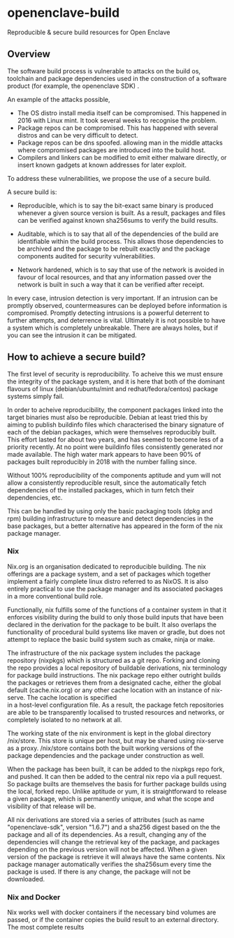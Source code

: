 # openenclave-build
Reproducible &amp; secure build resources for Open Enclave

## Overview

The software build process is vulnerable to attacks on the build os, toolchain and package dependencies used 
in the construction of a software product (for example, the openenclave SDK) .

An example of the attacks possible, 
- The OS distro install media itself can be compromised. This happened in 2016 with Linux mint. It took several 
  weeks to recognise the problem.
- Package repos can be compromised. This has happened with several distros and can be very difficult to detect.
- Package repos can be dns spoofed. allowing man in the middle attacks where compromised packages are introduced into
  the build host.
- Compilers and linkers can be modified to emit either malware directly, or insert known gadgets at known addresses 
  for later exploit.

To address these vulnerabilities, we propose the use of a secure build.

A secure build is:
- Reproducible, which is to say the bit-exact same binary is produced whenever a given source version
  is built. As a result, packages and files can be verified against known sha256sums to verify the build results.

- Auditable, which is to say that all of the dependencies of the build are identifiable within the build process.
  This allows those dependencies to be archived and the package to be rebuilt exactly and the package components
  audited for security vulnerabilities.

- Network hardened, which is to say that use of the network is avoided in favour of local resources, and that 
  any information passed over the network is built in such a way that it can be verified after receipt.

In every case, intrusion detection is very important. If an intrusion can be promptly observed, countermeasures
can be deployed before information is compromised. Promptly detecting intrusions is a powerful deterrent to 
further attempts, and deterrence is vital.  Ultimately it is not possible to have a system which is 
completely unbreakable. There are always holes, but if you can see the intrusion it can be mitigated.

## How to achieve a secure build?

The first level of security is reproducibility. To acheive this we must ensure the integrity of the package 
system, and it is here that both of the dominant flavours of linux (debian/ubuntu/mint and redhat/fedora/centos) 
package systems simply fail.

In order to acheive reproducibility, the component packages linked into the target binaries must also
be reproducible. Debian at least tried this by aiming to publish buildinfo files which characterised the 
binary signature of each of the debian packages, which were themselves reproducibly built. This effort lasted 
for about two years, and has seemed to become less of a priority recently.  At no point were buildinfo 
files consistently generated nor made available.  The high water mark appears to have been 90% of packages 
built reproducibly in 2018 with the number falling since.

Without 100% reproducibility of the components aptitude and yum will not allow a consistently reproducible 
result, since the automatically fetch dependencies of the installed packages, which in turn fetch 
their dependencies, etc.

This can be handled by using only the basic packaging tools (dpkg and rpm) building infrastructure to measure and 
detect dependencies in the base packages, but a better alternative has appeared in the form of the nix package 
manager.

### Nix
Nix.org is an organisation dedicated to reproducible building.  The nix offerings are a package system, and 
a set of packages which together implement a fairly complete linux distro referred to as NixOS. It is also entirely
practical to use the package manager and its associated packages in a more conventional build role.

Functionally, nix fulfills some of the functions of a container system  in that it enforces visibility during the build
to only those build inputs that have been declared in the derivation for the package to be built. It also overlaps
the functionality of procedural build systems like maven or gradle, but does not attempt to replace the basic build 
system such as cmake, ninja or make.

The infrastructure of the nix package system includes the package repository (nixpkgs) which is structured as a git repo.
Forking and cloning the repo provides a local repository of buildable derivations, nix terminology for package build 
instructions. The nix package repo either outright builds the packages or retrieves them from a designated cache, either
the global default (cache.nix.org) or any other cache location with an instance of nix-serve. The cache location is specified  
in a host-level configuration file. As a result, the package fetch repositories are able to be transparently localised
to trusted resources and networks, or completely isolated to no network at all.

The working state of the nix environment is kept in the global directory /nix/store. This store is unique per host, 
but may be shared using nix-serve as a proxy. /nix/store contains both the built working versions of the package dependencies
and the package under construction as well.

When the package has been built, it can be added to the nixpkgs repo fork, and pushed. It can then be added to the central nix
repo via a pull request. So package builts are themselves the basis for further package builds using the local, forked
repo.  Unlike aptitude or yum, it is straightforward to release a given package, which is permanently unique, and what 
the scope and visibility of that release will be.

All nix derivations are stored via a series of attributes (such as name "openenclave-sdk", version "1.6.7") and a sha256
digest based on the the package and all of its dependencies. As a result, changing any of the dependencies will change the
retrieval key of the package, and packages depending on the previous version will not be affected. When a given version of 
the package is retrieve it will always have the same contents. Nix package manager automatically verifies the sha256sum 
every time the package is used. If there is any change, the package will not be downloaded.

### Nix and Docker
Nix works well with docker containers if the necessary bind volumes are passed, or if the container copies the
build result to an external directory.  The most complete results 






